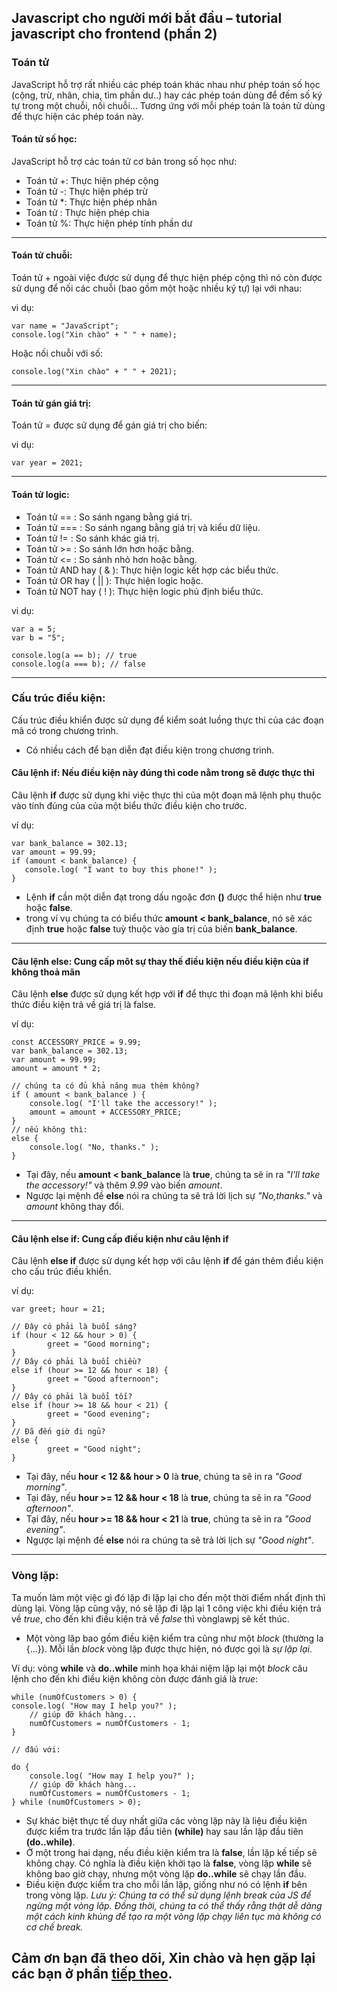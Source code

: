 ﻿## Javascript cho người mới bắt đầu – tutorial javascript cho frontend (phần 2)

### Toán tử
JavaScript hỗ trợ rất nhiều các phép toán khác nhau như phép toán số học (cộng, trừ, nhân, chia, tìm phần dư..) hay các phép toán dùng để đếm số ký tự trong một chuỗi, nối chuỗi... Tương ứng với mỗi phép toán là toán tử dùng để thực hiện các phép toán này.

####    Toán tử số học:
JavaScript hỗ trợ các toán tử cơ bản trong số học như:

  - Toán tử +: Thực hiện phép cộng
  - Toán tử -: Thực hiện phép trừ
  - Toán tử *: Thực hiện phép nhân
  - Toán tử \: Thực hiện phép chia
  - Toán tử %: Thực hiện phép tính phần dư
  ---

####    Toán tử chuỗi: 
Toán tử + ngoài việc được sử dụng để thực hiện phép cộng thì nó còn được sử dụng để nối các chuỗi
(bao gồm một hoặc nhiều ký tự) lại với nhau:

vi dụ:
```
var name = "JavaScript";
console.log("Xin chào" + " " + name);
```
Hoặc nối chuỗi với số:
```
console.log("Xin chào" + " " + 2021);
```
  ---

####    Toán tử gán giá trị: 
Toán tử = được sử dụng để gán giá trị cho biến:

vi dụ:
```
var year = 2021;
```
  ---
####    Toán tử logic: 
  - Toán tử  == : So sánh ngang bằng giá trị.
  - Toán tử  === : So sánh ngang bằng giá trị và kiểu dữ liệu.
  - Toán tử  != : So sánh khác giá trị.
  - Toán tử  >= : So sánh lớn hơn hoặc bằng.
  - Toán tử  <= : So sánh nhỏ hơn hoặc bằng.
  - Toán tử  AND  hay ( & ): Thực hiện logic kết hợp các biểu thức.
  - Toán tử  OR  hay ( || ): Thực hiện logic hoặc.
  - Toán tử  NOT  hay ( ! ): Thực hiện logic phủ định biểu thức.

vi dụ:
```
var a = 5; 
var b = "5"; 

console.log(a == b); // true 
console.log(a === b); // false
```
  ---

### Cấu trúc điều kiện:
Cấu trúc điều khiển được sử dụng để kiểm soát luồng thực thi của các đoạn mã có trong chương trình.
- Có nhiều cách để bạn diễn đạt điều kiện trong chương trình.

####    Câu lệnh if: Nếu điều kiện này đúng thì code nằm trong sẽ được thực thi
Câu lệnh **if** được sử dụng khi việc thực thi của một đoạn mã lệnh phụ thuộc vào tính đúng của của một biểu thức điều kiện cho trước.

ví dụ:
```
var bank_balance = 302.13;
var amount = 99.99;
if (amount < bank_balance) {
   console.log( "I want to buy this phone!" );
}

```

- Lệnh **if** cần một diễn đạt trong dấu ngoặc đơn **()** được thể hiện như **true** hoặc **false**.
- trong ví vụ chúng ta có biểu thức **amount < bank_balance**, nó sẽ xác định **true** hoặc **false** tuỳ thuộc vào gía trị của biến **bank_balance**.

---
#### Câu lệnh else: Cung cấp môt sự thay thế điều kiện nếu điều kiện của if không thoả mãn
Câu lệnh **else** được sử dụng kết hợp với **if** để thực thi đoạn mã lệnh khi biểu thức điều kiện trả về giá trị là false.

ví dụ:
```
const ACCESSORY_PRICE = 9.99;
var bank_balance = 302.13;
var amount = 99.99;
amount = amount * 2;

// chúng ta có đủ khả năng mua thêm không?
if ( amount < bank_balance ) {
    console.log( "I'll take the accessory!" );
    amount = amount + ACCESSORY_PRICE;
}
// nếu không thì:
else {
    console.log( "No, thanks." );
}

```
- Tại đây, nếu **amount < bank_balance** là **true**, chúng ta sẽ in ra *"I'll take the accessory!"* và thêm *9.99* vào biến *amount*.
- Ngược lại mệnh đề **else** nói ra chúng ta sẽ trả lời lịch sự *"No,thanks."* và *amount* không thay đổi.
---

####  Câu lệnh else if: Cung cấp điều kiện như câu lệnh if
Câu lệnh **else if** được sử dụng kết hợp với câu lệnh **if** để gán thêm điều kiện cho cấu trúc điều khiển.

ví dụ:
```
var greet; hour = 21; 

// Đây có phải là buổi sáng?
if (hour < 12 && hour > 0) { 
        greet = "Good morning"; 
}
// Đây có phải là buổi chiều?
else if (hour >= 12 && hour < 18) { 
        greet = "Good afternoon"; 
} 
// Đây có phải là buổi tối?
else if (hour >= 18 && hour < 21) { 
        greet = "Good evening"; 
} 
// Đã đến giờ đi ngủ?
else { 
        greet = "Good night"; 
}
```
- Tại đây, nếu **hour < 12 && hour > 0** là **true**, chúng ta sẽ in ra *"Good morning"*.
- Tại đây, nếu **hour >= 12 && hour < 18** là **true**, chúng ta sẽ in ra *"Good afternoon"*.
- Tại đây, nếu **hour >= 18 && hour < 21** là **true**, chúng ta sẽ in ra *"Good evening"*.
- Ngược lại mệnh đề **else** nói ra chúng ta sẽ trả lời lịch sự *"Good night"*.

---

### Vòng lặp:
Ta muốn làm một việc gì đó lặp đi lặp lại cho đến một thời điểm nhất định thì dùng lại. Vòng lặp cũng vậy, nó sẽ lặp đi lặp lại 1 công việc khi điều kiện trả về *true*, cho đến khi điều kiện trả về *false* thì vònglawpj sẽ kết thúc.
- Một vòng lăp bao gồm điều kiện kiểm tra cũng như một *block* (thường la {...}). Mỗi lần *block* vòng lặp được thực hiện, nó được gọi là *sự lặp lại*.

Ví dụ: vòng **while** và **do..while** minh họa khái niệm lặp lại một *block* câu lệnh cho đến khi điều kiện không còn được đánh giá là *true*:
```
while (numOfCustomers > 0) {
console.log( "How may I help you?" );
    // giúp đỡ khách hàng...
    numOfCustomers = numOfCustomers - 1;
}

// đấu với:

do {
    console.log( "How may I help you?" );
    // giúp đỡ khách hàng...
    numOfCustomers = numOfCustomers - 1;
} while (numOfCustomers > 0);

```

- Sự khác biệt thực tế duy nhất giữa các vòng lặp này là liệu điều kiện được kiểm tra trước lần lặp đầu tiên **(while)** hay sau lần lặp đầu tiên **(do..while)**.
- Ở một trong hai dạng, nếu điều kiện kiểm tra là **false**, lần lặp kế tiếp sẽ không chạy. Có nghĩa là điều kiện khởi tạo là **false**, vòng lặp **while** sẽ không bao giờ chạy, nhưng một vòng lặp **do..while** sẽ chạy lần đầu.
- Điều kiện được kiểm tra cho mỗi lần lặp, giống như nó có lệnh **if** bên trong vòng lặp.
*Lưu ý: Chúng ta có thể sử dụng lệnh break của JS để ngừng một vòng lặp. Đồng thời, chúng ta có thể thấy rằng thật dễ dàng một cách kinh khủng để tạo ra một vòng lặp chạy liên tục mà không có cơ chế break.*



<!-- ### Function (Hàm)
Hàm là một đoạn mã lệnh được sử dụng để thực hiện một tác vụ cụ thể và tác vụ này có thể được lặp lại nhiều lần một cách dễ dàng.

#### Định nghĩa hàm: 
Để định nghĩa một hàm chúng ta sử dụng cú pháp như sau:

ví dụ: 

```
        function [tên_hàm] () {
            mã lệnh bên trong hàm 
        }
```

Ví dụ sau khai báo một hàm với tên hàm là greet:

```
        function greet () { 
            console.log("Chào bạn"); 
        }
```
Sau khi khai báo hàm thì để thực thi đoạn mã lệnh bên trong hàm chúng ta cần thực hiện việc gọi hàm.

#### Gọi hàm:
Việc gọi hàm được tiến hành khác đơn giản, trong JavaScript chúng ta cần thêm cặp dấu () sau tên hàm đã được định nghĩa trước đó.

ví dụ:

```
        greet();
```
Bạn có thể gọi hàm nhiều lần trong chương trình:
```
        greet();
        greet();
        greet();
```

####	Tham số: 
Tham số được sử dụng để truyền dữ liệu vào đoạn mã bên trong hàm.

ví dụ:

```
        function greet(name) { 
            console.log("Chào " + name); 
        }
```

Ở ví dụ trên khi định nghĩa hàm greet chúng ta sử dụng tham số name để truyền dữ liệu vào bên trong hàm.
Số lượng đối số là không giới hạn:

```
        function greet(title, name) { 
            console.log("Chào " + title + ". " + name); 
        }
```

#### Đối số:
Đối số là dữ liệu thực tế truyền vào bên trong hàm khi hàm được gọi. Với hàm greet được định nghĩa với một tham số là name như ở ví dụ trước chúng ta có thể truyền đối số khi gọi hàm như sau:

```
        greet("JavaScript");
```

Ở ví dụ trên chuỗi JavaScript được sử dụng là đối số để truyền dữ liệu vào hàm.
Trường hợp hàm greet được định nghĩa với hai tham số là title và name:

```
        greet("Mr.", "JavaScript");
```

####	Đối số mặc định:
Khi định nghĩa hàm bạn có thể gán giá giá trị mặc định cho đối số khi hàm được gọi.

```     
        function greet(name = "JavaScript") { 
            console.log(name); 
        }
```

Ở ví dụ trên chuỗi JavaScript được sử dụng làm đối số mặc định truyền vào cho tham số name khi hàm được gọi. Do đó khi hàm greet được gọi mà không có đối số truyền vào như sau:

```
        greet();
```
Thì giá trị mặc định JavaScript sẽ được sử dụng. -->

## Cảm ơn bạn đã theo dõi, Xin chào và hẹn gặp lại các bạn ở phần [tiếp theo](https://github.com/thanhdat19521/tutorial-javascript/blob/main/tutorial-javascript_part2.md).




